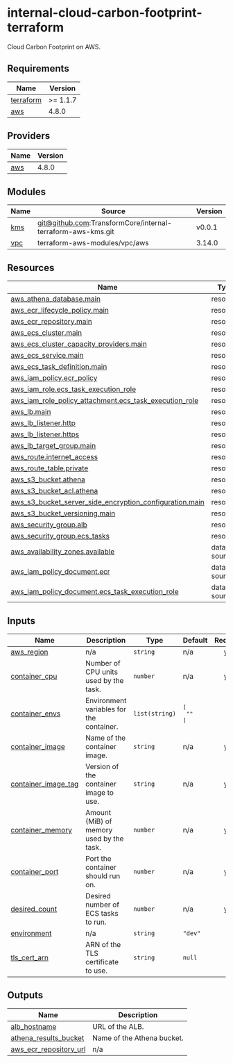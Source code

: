 # internal-cloud-carbon-footprint-terraform

Cloud Carbon Footprint on AWS.
<!-- BEGINNING OF PRE-COMMIT-TERRAFORM DOCS HOOK -->
## Requirements

| Name | Version |
|------|---------|
| <a name="requirement_terraform"></a> [terraform](#requirement\_terraform) | >= 1.1.7 |
| <a name="requirement_aws"></a> [aws](#requirement\_aws) | 4.8.0 |

## Providers

| Name | Version |
|------|---------|
| <a name="provider_aws"></a> [aws](#provider\_aws) | 4.8.0 |

## Modules

| Name | Source | Version |
|------|--------|---------|
| <a name="module_kms"></a> [kms](#module\_kms) | git@github.com:TransformCore/internal-terraform-aws-kms.git | v0.0.1 |
| <a name="module_vpc"></a> [vpc](#module\_vpc) | terraform-aws-modules/vpc/aws | 3.14.0 |

## Resources

| Name | Type |
|------|------|
| [aws_athena_database.main](https://registry.terraform.io/providers/hashicorp/aws/4.8.0/docs/resources/athena_database) | resource |
| [aws_ecr_lifecycle_policy.main](https://registry.terraform.io/providers/hashicorp/aws/4.8.0/docs/resources/ecr_lifecycle_policy) | resource |
| [aws_ecr_repository.main](https://registry.terraform.io/providers/hashicorp/aws/4.8.0/docs/resources/ecr_repository) | resource |
| [aws_ecs_cluster.main](https://registry.terraform.io/providers/hashicorp/aws/4.8.0/docs/resources/ecs_cluster) | resource |
| [aws_ecs_cluster_capacity_providers.main](https://registry.terraform.io/providers/hashicorp/aws/4.8.0/docs/resources/ecs_cluster_capacity_providers) | resource |
| [aws_ecs_service.main](https://registry.terraform.io/providers/hashicorp/aws/4.8.0/docs/resources/ecs_service) | resource |
| [aws_ecs_task_definition.main](https://registry.terraform.io/providers/hashicorp/aws/4.8.0/docs/resources/ecs_task_definition) | resource |
| [aws_iam_policy.ecr_policy](https://registry.terraform.io/providers/hashicorp/aws/4.8.0/docs/resources/iam_policy) | resource |
| [aws_iam_role.ecs_task_execution_role](https://registry.terraform.io/providers/hashicorp/aws/4.8.0/docs/resources/iam_role) | resource |
| [aws_iam_role_policy_attachment.ecs_task_execution_role](https://registry.terraform.io/providers/hashicorp/aws/4.8.0/docs/resources/iam_role_policy_attachment) | resource |
| [aws_lb.main](https://registry.terraform.io/providers/hashicorp/aws/4.8.0/docs/resources/lb) | resource |
| [aws_lb_listener.http](https://registry.terraform.io/providers/hashicorp/aws/4.8.0/docs/resources/lb_listener) | resource |
| [aws_lb_listener.https](https://registry.terraform.io/providers/hashicorp/aws/4.8.0/docs/resources/lb_listener) | resource |
| [aws_lb_target_group.main](https://registry.terraform.io/providers/hashicorp/aws/4.8.0/docs/resources/lb_target_group) | resource |
| [aws_route.internet_access](https://registry.terraform.io/providers/hashicorp/aws/4.8.0/docs/resources/route) | resource |
| [aws_route_table.private](https://registry.terraform.io/providers/hashicorp/aws/4.8.0/docs/resources/route_table) | resource |
| [aws_s3_bucket.athena](https://registry.terraform.io/providers/hashicorp/aws/4.8.0/docs/resources/s3_bucket) | resource |
| [aws_s3_bucket_acl.athena](https://registry.terraform.io/providers/hashicorp/aws/4.8.0/docs/resources/s3_bucket_acl) | resource |
| [aws_s3_bucket_server_side_encryption_configuration.main](https://registry.terraform.io/providers/hashicorp/aws/4.8.0/docs/resources/s3_bucket_server_side_encryption_configuration) | resource |
| [aws_s3_bucket_versioning.main](https://registry.terraform.io/providers/hashicorp/aws/4.8.0/docs/resources/s3_bucket_versioning) | resource |
| [aws_security_group.alb](https://registry.terraform.io/providers/hashicorp/aws/4.8.0/docs/resources/security_group) | resource |
| [aws_security_group.ecs_tasks](https://registry.terraform.io/providers/hashicorp/aws/4.8.0/docs/resources/security_group) | resource |
| [aws_availability_zones.available](https://registry.terraform.io/providers/hashicorp/aws/4.8.0/docs/data-sources/availability_zones) | data source |
| [aws_iam_policy_document.ecr](https://registry.terraform.io/providers/hashicorp/aws/4.8.0/docs/data-sources/iam_policy_document) | data source |
| [aws_iam_policy_document.ecs_task_execution_role](https://registry.terraform.io/providers/hashicorp/aws/4.8.0/docs/data-sources/iam_policy_document) | data source |

## Inputs

| Name | Description | Type | Default | Required |
|------|-------------|------|---------|:--------:|
| <a name="input_aws_region"></a> [aws\_region](#input\_aws\_region) | n/a | `string` | n/a | yes |
| <a name="input_container_cpu"></a> [container\_cpu](#input\_container\_cpu) | Number of CPU units used by the task. | `number` | n/a | yes |
| <a name="input_container_envs"></a> [container\_envs](#input\_container\_envs) | Environment variables for the container. | `list(string)` | <pre>[<br>  ""<br>]</pre> | no |
| <a name="input_container_image"></a> [container\_image](#input\_container\_image) | Name of the container image. | `string` | n/a | yes |
| <a name="input_container_image_tag"></a> [container\_image\_tag](#input\_container\_image\_tag) | Version of the container image to use. | `string` | n/a | yes |
| <a name="input_container_memory"></a> [container\_memory](#input\_container\_memory) | Amount (MiB) of memory used by the task. | `number` | n/a | yes |
| <a name="input_container_port"></a> [container\_port](#input\_container\_port) | Port the container should run on. | `number` | n/a | yes |
| <a name="input_desired_count"></a> [desired\_count](#input\_desired\_count) | Desired number of ECS tasks to run. | `number` | n/a | yes |
| <a name="input_environment"></a> [environment](#input\_environment) | n/a | `string` | `"dev"` | no |
| <a name="input_tls_cert_arn"></a> [tls\_cert\_arn](#input\_tls\_cert\_arn) | ARN of the TLS certificate to use. | `string` | `null` | no |

## Outputs

| Name | Description |
|------|-------------|
| <a name="output_alb_hostname"></a> [alb\_hostname](#output\_alb\_hostname) | URL of the ALB. |
| <a name="output_athena_results_bucket"></a> [athena\_results\_bucket](#output\_athena\_results\_bucket) | Name of the Athena bucket. |
| <a name="output_aws_ecr_repository_url"></a> [aws\_ecr\_repository\_url](#output\_aws\_ecr\_repository\_url) | n/a |
<!-- END OF PRE-COMMIT-TERRAFORM DOCS HOOK -->
